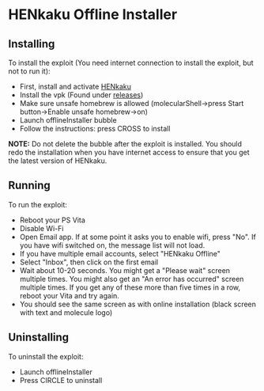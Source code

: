 # HENkaku Offline Installer

## Installing

To install the exploit (You need internet connection to install the exploit, but not to run it):

* First, install and activate [HENkaku][henkaku]
* Install the vpk (Found under [releases][releases])
* Make sure unsafe homebrew is allowed (molecularShell->press Start button->Enable unsafe homebrew->on)
* Launch offlineInstaller bubble
* Follow the instructions: press CROSS to install


**NOTE:** Do not delete the bubble after the exploit is installed. You should redo the installation when you have internet access to ensure that you get the latest version of HENkaku.

## Running

To run the exploit:

* Reboot your PS Vita
* Disable Wi-Fi
* Open Email app. If at some point it asks you to enable wifi, press "No". If you have wifi switched on, the message list will not load.
* If you have multiple email accounts, select "HENkaku Offline"
* Select "Inbox", then click on the first email
* Wait about 10-20 seconds. You might get a "Please wait" screen multiple times. You might also get an "An error has occurred" screen multiple times. If you get any of these more than five times in a row, reboot your Vita and try again.
* You should see the same screen as with online installation (black screen with text and molecule logo)

## Uninstalling

To uninstall the exploit:

* Launch offlineInstaller
* Press CIRCLE to uninstall

[henkaku]:https://henkaku.xyz/
[releases]:https://github.com/henkaku/offline-installer/releases
